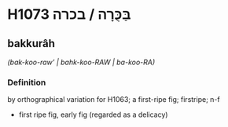 # H1073 בַּכֻּרָה / בכרה

## bakkurâh

_(bak-koo-raw' | bahk-koo-RAW | ba-koo-RA)_

### Definition

by orthographical variation for H1063; a first-ripe fig; firstripe; n-f

- first ripe fig, early fig (regarded as a delicacy)
